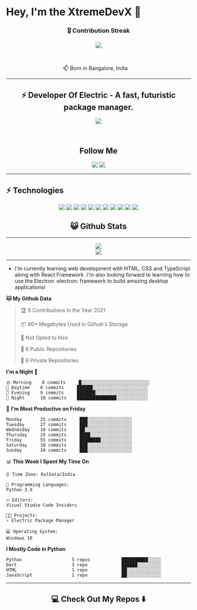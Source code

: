 # Hey, I'm the XtremeDevX 👋


<h3 align="center">🎖 Contribution Streak</h3>

<p align="center">
  <a href="https://gh-contribution-stats.herokuapp.com/?user=XtremeDevX">
    <img src="https://gh-contribution-stats.herokuapp.com/?user=XtremeDevX&theme=dark"/>
  </a> 
</p>
<br>
<p align="center"> 
📫  Born in Bangalore, India <img src="https://www.flaticon.com/svg/vstatic/svg/3909/3909444.svg?token=exp=1614779588~hmac=77129e0cbf9e8bf570140b9ca4da5cd8" width="13"/>
</p>

<hr>

<h2 align="center"> ⚡ Developer Of Electric - A fast, futuristic package manager. </h2>

<p align="center">
<img src="https://github-readme-stats.vercel.app/api/pin/?username=electric-package-manager&repo=electric" />
</p>
<br>


<h2 align="center"> Follow Me </h2>
<p align="center">
<img src="https://img.shields.io/badge/-GitHub-181717?style=flat-square&logo=github&logoColor=white&link=https://github.com/xtremedevx">

<img src="https://img.shields.io/badge/-xtremedevx@gmail.com-c14438?style=flat-square&logo=Gmail&logoColor=white&link=mailto:xtremedevx@gmail.com">

</p>
<hr>

## ⚡ Technologies

<p align="center">
  
<img src="https://img.shields.io/badge/-python-black?style=flat-square&logo=python">
<img src="https://img.shields.io/badge/-flutter-black?style=flat-square&logo=flutter">
<img src="https://img.shields.io/badge/-dart-black?style=flat-square&logo=dart">
<img src="https://img.shields.io/badge/-Git-black?style=flat-square&logo=git">
<img src="https://img.shields.io/badge/-GitHub-181717?style=flat-square&logo=github">
<img src="https://img.shields.io/badge/-MongoDB-black?style=flat-square&logo=mongodb">
<img src="https://img.shields.io/badge/-Firebase-black?style=flat-square&logo=firebase">
<img src="https://img.shields.io/badge/-Javascript-black?style=flat-square&logo=javascript">
<img src=https://img.shields.io/badge/-Nodejs-black?style=flat-square&logo=Node.js>
<img src="https://img.shields.io/badge/-HTML5-E34F26?style=flat-square&logo=html5&logoColor=white">
<img src="https://img.shields.io/badge/-CSS3-1572B6?style=flat-square&logo=css3">

</p>

<h2 align="center"> 😺 Github Stats </h2>

<hr>

<p align="center">
  
<img src="https://github-readme-stats-codestackr.vercel.app/api?username=xtremedevx&show_icons=true&hide_border=true&count_private=true&include_all_commits=true&theme=radical">

<br>

<img src="https://github-readme-stats.vercel.app/api/top-langs/?username=xtremedevx&count_private=true&theme=radical">

</p>
<hr>

-  I'm currently learning web development with HTML, CSS and TypeScript along with React Framework. I'm also looking forward to learning how to use the Electron :electron: framework to build amazing desktop applications! 

<!--START_SECTION:waka-->

**🐱 My Github Data** 

> 🏆 6 Contributions in the Year 2021
 > 
> 📦 60+ Megabytes Used in Github's Storage 
 > 
> 🚫 Not Opted to Hire
 > 
> 📜 6 Public Repositories 
 > 
> 🔑 6 Private Repositories  
 > 
**I'm a Night 🦉** 

```text
🌞 Morning    8 commits     █░░░░░░░░░░░░░░░░░░░░░░░░░░   
🌆 Daytime    8 commits     ██████░░░░░░░░░░░░░░░░░░░░░   
🌃 Evening    9 commits     ███████░░░░░░░░░░░░░░░░░░░░    
🌙 Night      18 commits    ███████████████░░░░░░░░░░░░   

```
📅 **I'm Most Productive on Friday** 

```text
Monday       25 commits     ███░░░░░░░░░░░░░░░░░    
Tuesday      27 commits     ███░░░░░░░░░░░░░░░░░    
Wednesday    18 commits     ██░░░░░░░░░░░░░░░░░░   
Thursday     25 commits     ████░░░░░░░░░░░░░░░░
Friday       55 commits     ████████░░░░░░░░░░░░
Saturday     10 commits     ███░░░░░░░░░░░░░░░░░   
Sunday       10 commits     ███░░░░░░░░░░░░░░░░░

```


📊 **This Week I Spent My Time On** 

```text
⌚︎ Time Zone: Kolkata/India

💬 Programming Languages: 
Python 3.9

🔥 Editors: 
Visual Studio Code Insiders

🐱‍💻 Projects: 
⚡ Electric Package Manager

💻 Operating System: 
Windows 10

```

**I Mostly Code in Python** 

```text
Python                   5 repos            ██████████░░░░░  
Dart                     3 repo             ██████░░░░░░░░░   
HTML                     1 repo             ██░░░░░░░░░░░░░   
JavaScript               1 repo             ██░░░░░░░░░░░░░ 
```

<hr>

<h2  align="center">💻 Check Out My Repos ⬇️ </h2>
